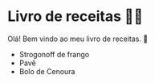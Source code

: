 # Livro de receitas :woman_cook:



Olá! Bem vindo ao meu livro de receitas.  :wave:

- Strogonoff de frango
- Pavê
- Bolo de Cenoura